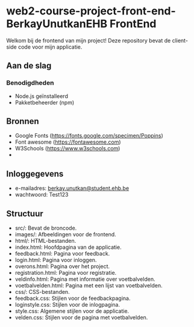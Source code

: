 # web2-course-project-front-end-BerkayUnutkanEHB FrontEnd

Welkom bij de frontend van mijn project! Deze repository bevat de client-side code voor mijn applicatie.

## Aan de slag

### Benodigdheden

- Node.js geïnstalleerd
- Pakketbeheerder (npm)


## Bronnen
- Google Fonts (https://fonts.google.com/specimen/Poppins)
- Font awesome (https://fontawesome.com)
- W3Schools (https://www.w3schools.com)
-
## Inloggegevens
- e-mailadres: berkay.unutkan@student.ehb.be 
- wachtwoord: Test123

## Structuur
- src/: Bevat de broncode.
- images/: Afbeeldingen voor de frontend.
- html/: HTML-bestanden.
- index.html: Hoofdpagina van de applicatie.
- feedback.html: Pagina voor feedback.
- login.html: Pagina voor inloggen.
- overons.html: Pagina over het project.
- registration.html: Pagina voor registratie.
- veldinfo.html: Pagina met informatie over voetbalvelden.
- voetbalvelden.html: Pagina met een lijst van voetbalvelden.
- css/: CSS-bestanden.
- feedback.css: Stijlen voor de feedbackpagina.
- loginstyle.css: Stijlen voor de inlogpagina.
- style.css: Algemene stijlen voor de applicatie.
- velden.css: Stijlen voor de pagina met voetbalvelden.

